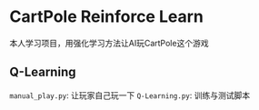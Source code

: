 # CartPole Reinforce Learn

本人学习项目，用强化学习方法让AI玩CartPole这个游戏

## Q-Learning

`manual_play.py`: 让玩家自己玩一下
`Q-Learning.py`: 训练与测试脚本
